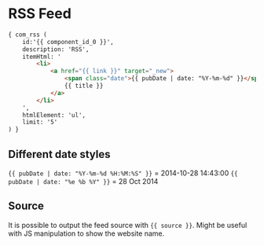 # RSS Feed

```html
{ com_rss (
	id:'{{ component_id_0 }}',
	description: 'RSS',
	itemHtml: '
		<li>
			<a href="{{ link }}" target="_new">
				<span class="date">{{ pubDate | date: "%Y-%m-%d" }}</span>
				{{ title }}
			</a>
		</li>
	',
	htmlElement: 'ul',
	limit: '5'
) }
```

## Different date styles

`{{ pubDate | date: "%Y-%m-%d %H:%M:%S" }}` = 2014-10-28 14:43:00
`{{ pubDate | date: "%e %b %Y" }}` = 28 Oct 2014
	
## Source

It is possible to output the feed source with `{{ source }}`. Might be useful with JS manipulation to show the website name.